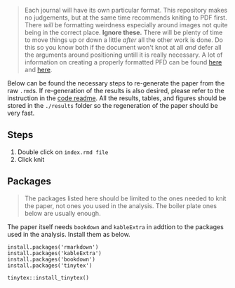 > Each journal will have its own particular format.
> This repository makes no judgements, but at the same time recommends kniting to PDF first.
> There _will_ be formatting weirdness especially around images not quite being in the correct place.
> **Ignore these.**
> There will be plenty of time to move things up or down a little _after_ all the other work is done. 
> Do this so you know both if the document won't knot at all _and_ defer all the arguments around positioning untill it is really necessary.
> A lot of information on creating a properly formatted PFD can be found [here](https://bookdown.org/yihui/bookdown/latexpdf.html) and [here](https://cran.r-project.org/web/packages/rticles/index.html).

Below can be found the necessary steps to re-generate the paper from the raw `.rmd`s.
If re-generation of the results is also desired, please refer to the instruction in the [code readme](../code/README.md).
All the results, tables, and figures should be stored in the `./results` folder so the regeneration of the paper should be very fast.

## Steps

1. Double click on `index.rmd file`
2. Click knit

## Packages

> The packages listed here should be limited to the ones needed to knit the paper, not ones you used in the analysis.
> The boiler plate ones below are usually enough.

The paper itself needs `bookdown` and `kableExtra` in addtion to the packages used in the analysis.
Install them as below.

```{r}
install.packages('rmarkdown')
install.packages('kableExtra')
install.packages('bookdown')
install.packages('tinytex')

tinytex::install_tinytex()
```
